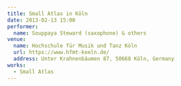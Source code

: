 ```yaml
---
title: Small Atlas in Köln
date: 2013-02-13 15:00
performer:
  name: Souppaya Steward (saxophone) & others
venue:
  name: Hochschule für Musik und Tanz Köln
  url: https://www.hfmt-koeln.de/
  address: Unter Krahnenbäumen 87, 50668 Köln, Germany
works:
  - Small Atlas
---
```

